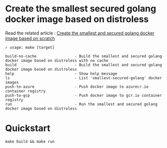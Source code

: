 # Create the smallest secured golang docker image based on distroless

Read the related article : [Create the smallest and secured golang docker image based on scratch](https://medium.com/@chemidy/create-the-smallest-and-secured-golang-docker-image-based-on-scratch-4752223b7324)

```
✓ usage: make [target]

build-no-cache                 - Build the smallest and secured golang docker image based on distroless with no cache
build                          - Build the smallest and secured golang docker image based on distroless
help                           - Show help message
ls                             - List 'smallest-secured-golang' docker images
push-to-azure                  - Push docker image to azurecr.io container registry
push-to-gcp                    - Push docker image to gcr.io container registry
run                            - Run the smallest and secured golang docker image based on distroless
```

# Quickstart 

```
make build && make run
```
